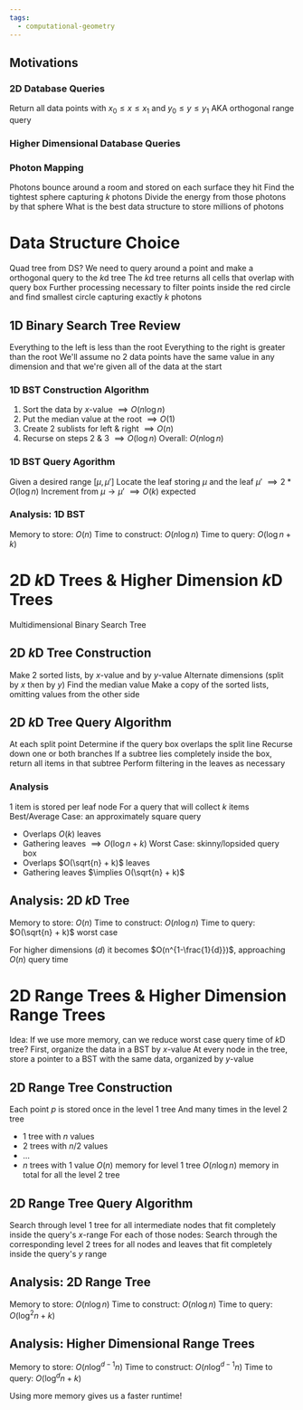 ```yaml
---
tags:
  - computational-geometry
---
```

## Motivations
### 2D Database Queries
Return all data points with $x_0\leq x\leq x_1$ and $y_0\leq y\leq y_1$ AKA orthogonal range query
### Higher Dimensional Database Queries
### Photon Mapping
Photons bounce around a room and stored on each surface they hit
Find the tightest sphere capturing $k$ photons
Divide the energy from those photons by that sphere
What is the best data structure to store millions of photons

# Data Structure Choice
Quad tree from DS?
We need to query around a point and make a orthogonal query to the $k$d tree
The $k$d tree returns all cells that overlap with query box
Further processing necessary to filter points inside the red circle and find smallest circle capturing exactly $k$ photons

## 1D Binary Search Tree Review
Everything to the left is less than the root
Everything to the right is greater than the root
We'll assume no 2 data points have the same value in any dimension and that we're given all of the data at the start

### 1D BST Construction Algorithm
1. Sort the data by $x$-value $\implies O(n\log n)$
2. Put the median value at the root $\implies O(1)$
3. Create 2 sublists for left & right $\implies O(n)$
4. Recurse on steps 2 & 3 $\implies O(\log n)$
Overall: $O(n\log n)$

### 1D BST Query Agorithm
Given a desired range $[\mu,\mu']$
Locate the leaf storing $\mu$ and the leaf $\mu'$ $\implies 2*O(\log n)$
Increment from $\mu\rightarrow\mu'$ $\implies O(k)$ expected

### Analysis: 1D BST
Memory to store: $O(n)$
Time to construct: $O(n\log n)$
Time to query: $O(\log n + k)$

# 2D $k$D Trees & Higher Dimension $k$D Trees
Multidimensional Binary Search Tree
## 2D $k$D Tree Construction
Make 2 sorted lists, by $x$-value and by $y$-value
Alternate dimensions (split by $x$ then by $y$)
Find the median value
Make a copy of the sorted lists, omitting values from the other side
## 2D $k$D Tree Query Algorithm
At each split point
	Determine if the query box overlaps the split line
	Recurse down one or both branches
	If a subtree lies completely inside the box, return all items in that subtree
	Perform filtering in the leaves as necessary
### Analysis
1 item is stored per leaf node
For a query that will collect $k$ items
Best/Average Case: an approximately square query
* Overlaps $O(k$) leaves
* Gathering leaves $\implies O(\log n + k)$
Worst Case: skinny/lopsided query box
* Overlaps $O(\sqrt{n} + k)$ leaves
* Gathering leaves $\implies O(\sqrt{n} + k)$

## Analysis: 2D $k$D Tree
Memory to store: $O(n)$
Time to construct: $O(n\log n)$
Time to query: $O(\sqrt{n} + k)$ worst case

For higher dimensions ($d$) it becomes $O(n^{1-\frac{1}{d}})$, approaching $O(n)$ query time

# 2D Range Trees & Higher Dimension Range Trees
Idea: If we use more memory, can we reduce worst case query time of $k$D tree?
First, organize the data in a BST by $x$-value
At every node in the tree, store a pointer to a BST with the same data, organized by $y$-value

## 2D Range Tree Construction
Each point $p$ is stored once in the level 1 tree
And many times in the level 2 tree
* 1 tree with $n$ values
* 2 trees with $n/2$ values
* ...
* $n$ trees with 1 value
$O(n)$ memory for level 1 tree
$O(n\log n)$ memory in total for all the level 2 tree

## 2D Range Tree Query Algorithm
Search through level 1 tree for all intermediate nodes that fit completely inside the query's $x$-range
For each of those nodes:
	Search through the corresponding level 2 trees for all nodes and leaves that fit completely inside the query's $y$ range

## Analysis: 2D Range Tree
Memory to store: $O(n\log n)$
Time to construct: $O(n\log n)$
Time to query: $O(\log^2n + k)$

## Analysis: Higher Dimensional Range Trees
Memory to store: $O(n\log^{d-1}n)$
Time to construct: $O(n\log^{d-1} n)$
Time to query: $O(\log^dn + k)$

Using more memory gives us a faster runtime!
